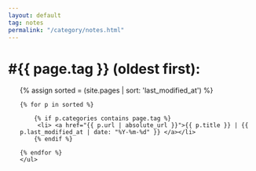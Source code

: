 ```yaml
---
layout: default
tag: notes
permalink: "/category/notes.html"
---
```


<h1>#{{ page.tag }} (oldest first):</h1>

<ul>
	{% assign sorted = (site.pages | sort: 'last_modified_at')  %}

	{% for p in sorted %}

		{% if p.categories contains page.tag %}
	  	 <li> <a href="{{ p.url | absolute_url }}">{{ p.title }} | {{ p.last_modified_at | date: "%Y-%m-%d" }} </a></li>
		{% endif %}

 	{% endfor %}
	</ul>



